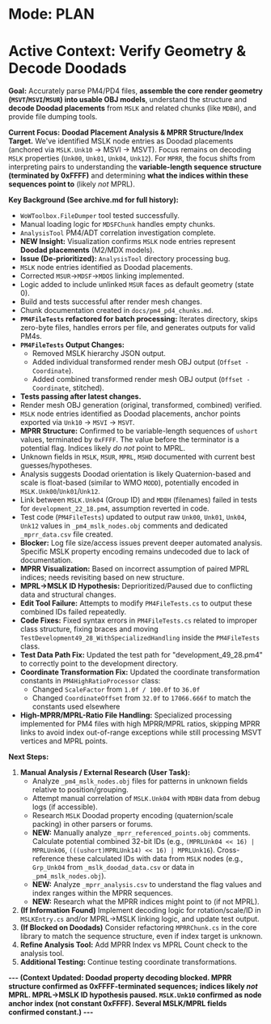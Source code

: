 # Mode: PLAN

# Active Context: Verify Geometry & Decode Doodads

**Goal:** Accurately parse PM4/PD4 files, **assemble the core render geometry (`MSVT`/`MSVI`/`MSUR`) into usable OBJ models**, understand the structure and **decode Doodad placements** from `MSLK` and related chunks (like `MDBH`), and provide file dumping tools.

**Current Focus:** **Doodad Placement Analysis & MPRR Structure/Index Target.** We've identified MSLK node entries as Doodad placements (anchored via `MSLK.Unk10` -> MSVI -> MSVT). Focus remains on decoding `MSLK` properties (`Unk00`, `Unk01`, `Unk04`, `Unk12`). For `MPRR`, the focus shifts from interpreting pairs to understanding the **variable-length sequence structure (terminated by 0xFFFF)** and determining **what the indices within these sequences point to** (likely *not* MPRL).

**Key Background (See archive.md for full history):**
*   `WoWToolbox.FileDumper` tool tested successfully.
*   Manual loading logic for `MDSFChunk` handles empty chunks.
*   `AnalysisTool` PM4/ADT correlation investigation complete.
*   **NEW Insight:** Visualization confirms `MSLK` node entries represent **Doodad placements** (M2/MDX models).
*   **Issue (De-prioritized):** `AnalysisTool` directory processing bug.
*   `MSLK` node entries identified as Doodad placements.
*   Corrected `MSUR`->`MDSF`->`MDOS` linking implemented.
*   Logic added to include unlinked `MSUR` faces as default geometry (state 0).
*   Build and tests successful after render mesh changes.
*   Chunk documentation created in `docs/pm4_pd4_chunks.md`.
*   **`PM4FileTests` refactored for batch processing:** Iterates directory, skips zero-byte files, handles errors per file, and generates outputs for valid PM4s.
*   **`PM4FileTests` Output Changes:**
    *   Removed MSLK hierarchy JSON output.
    *   Added individual transformed render mesh OBJ output (`Offset - Coordinate`).
    *   Added combined transformed render mesh OBJ output (`Offset - Coordinate`, stitched).
*   **Tests passing after latest changes.**
*   Render mesh OBJ generation (original, transformed, combined) verified.
*   `MSLK` node entries identified as Doodad placements, anchor points exported via `Unk10` -> `MSVI` -> `MSVT`.
*   **MPRR Structure:** Confirmed to be variable-length sequences of `ushort` values, terminated by `0xFFFF`. The value before the terminator is a potential flag. Indices likely *do not* point to MPRL.
*   Unknown fields in `MSLK`, `MSUR`, `MPRL`, `MSHD` documented with current best guesses/hypotheses.
*   Analysis suggests Doodad orientation is likely Quaternion-based and scale is float-based (similar to WMO `MODD`), potentially encoded in `MSLK.Unk00`/`Unk01`/`Unk12`.
*   Link between `MSLK.Unk04` (Group ID) and `MDBH` (filenames) failed in tests for `development_22_18.pm4`, assumption reverted in code.
*   Test code (`PM4FileTests`) updated to output raw `Unk00`, `Unk01`, `Unk04`, `Unk12` values in `_pm4_mslk_nodes.obj` comments and dedicated `_mprr_data.csv` file created.
*   **Blocker:** Log file size/access issues prevent deeper automated analysis. Specific MSLK property encoding remains undecoded due to lack of documentation.
*   **MPRR Visualization:** Based on incorrect assumption of paired MPRL indices; needs revisiting based on new structure.
*   **MPRL->MSLK ID Hypothesis:** Deprioritized/Paused due to conflicting data and structural changes.
*   **Edit Tool Failure:** Attempts to modify `PM4FileTests.cs` to output these combined IDs failed repeatedly.
*   **Code Fixes:** Fixed syntax errors in `PM4FileTests.cs` related to improper class structure, fixing braces and moving `TestDevelopment49_28_WithSpecializedHandling` inside the `PM4FileTests` class.
*   **Test Data Path Fix:** Updated the test path for "development_49_28.pm4" to correctly point to the development directory.
*   **Coordinate Transformation Fix:** Updated the coordinate transformation constants in `PM4HighRatioProcessor` class:
    *   Changed `ScaleFactor` from `1.0f / 100.0f` to `36.0f`
    *   Changed `CoordinateOffset` from `32.0f` to `17066.666f` to match the constants used elsewhere
*   **High-MPRR/MPRL-Ratio File Handling:** Specialized processing implemented for PM4 files with high MPRR/MPRL ratios, skipping MPRR links to avoid index out-of-range exceptions while still processing MSVT vertices and MPRL points.

**Next Steps:**
1.  **Manual Analysis / External Research (User Task):**
    *   Analyze `_pm4_mslk_nodes.obj` files for patterns in unknown fields relative to position/grouping.
    *   Attempt manual correlation of `MSLK.Unk04` with `MDBH` data from debug logs (if accessible).
    *   Research `MSLK` Doodad property encoding (quaternion/scale packing) in other parsers or forums.
    *   **NEW:** Manually analyze `_mprr_referenced_points.obj` comments. Calculate potential combined 32-bit IDs (e.g., `(MPRLUnk04 << 16) | MPRLUnk06`, `(((ushort)MPRLUnk14) << 16) | MPRLUnk16`). Cross-reference these calculated IDs with data from `MSLK` nodes (e.g., `Grp_Unk04` from `_mslk_doodad_data.csv` or data in `_pm4_mslk_nodes.obj`).
    *   **NEW:** Analyze `_mprr_analysis.csv` to understand the flag values and index ranges within the MPRR sequences.
    *   **NEW:** Research what the MPRR indices might point to (if not MPRL).
2.  **(If Information Found)** Implement decoding logic for rotation/scale/ID in `MSLKEntry.cs` and/or MPRL->MSLK linking logic, and update test output.
3.  **(If Blocked on Doodads)** Consider refactoring `MPRRChunk.cs` in the core library to match the sequence structure, even if index target is unknown.
4.  **Refine Analysis Tool:** Add MPRR Index vs MPRL Count check to the analysis tool.
5.  **Additional Testing:** Continue testing coordinate transformations.

**--- (Context Updated: Doodad property decoding blocked. MPRR structure confirmed as 0xFFFF-terminated sequences; indices likely *not* MPRL. MPRL->MSLK ID hypothesis paused. `MSLK.Unk10` confirmed as node anchor index (not constant 0xFFFF). Several MSLK/MPRL fields confirmed constant.) ---**
